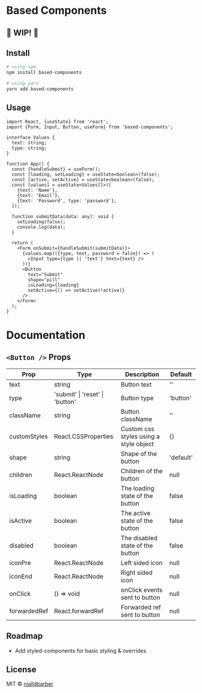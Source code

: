 # Based Components

## 🚧 WIP! 🚧

## Install

```bash
# using npm
npm install based-components

# using yarn
yarn add based-components
```

## Usage

```tsx
import React, {useState} from 'react';
import {Form, Input, Button, useForm} from 'based-components';

interface Values {
  text: string;
  type: string;
}

function App() {
  const {handleSubmit} = useForm();
  const [loading, setLoading] = useState<boolean>(false);
  const [active, setActive] = useState<boolean>(false);
  const [values] = useState<Values[]>([
    {text: 'Name'},
    {text: 'Email'},
    {text: 'Password', type: 'password'},
  ]);

  function submitData(data: any): void {
    setLoading(false);
    console.log(data);
  }

  return (
    <Form onSubmit={handleSubmit(submitData)}>
      {values.map(({type, text, password = false}) => (
        <Input type={type || 'text'} text={text} />
      ))}
      <Button
        text="Submit"
        shape="pill"
        isLoading={loading}
        setActive={() => setActive(!active)}
      />
    </Form>
  );
}
```

# Documentation

## `<Button />` Props

| Prop         | Type                                | Description                            | Default   |
| ------------ | ----------------------------------- | -------------------------------------- | --------- |
| text         | string                              | Button text                            | ''        |
| type         | 'submit' \| 'reset' \| 'button'     | Button type                            | 'button'  |
| className    | string                              | Button className                       | ''        |
| customStyles | React.CSSProperties                 | Custom css styles using a style object | {}        |
| shape        | string                              | Shape of the button                    | 'default' |
| children     | React.ReactNode                     | Children of the button                 | null      |
| isLoading    | boolean                             | The loading state of the button        | false     |
| isActive     | boolean                             | The active state of the button         | false     |
| disabled     | boolean                             | The disabled state of the button       | false     |
| iconPre      | React.ReactNode                     | Left sided icon                        | null      |
| iconEnd      | React.ReactNode                     | Right sided icon                       | null      |
| onClick      | () => void                          | onClick events sent to button          | null      |
| forwardedRef | React.forwardRef<HTMLButtonElement> | Forwarded ref sent to button           | null      |

## Roadmap

- Add styled-components for basic styling & overrides

## License

MIT © [nialldbarber](https://github.com/nialldbarber)
